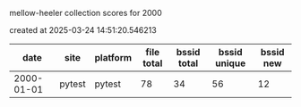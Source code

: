 mellow-heeler collection scores for 2000

created at 2025-03-24 14:51:20.546213

|date|site|platform|file total|bssid total|bssid unique|bssid new|
|--|--|--|--|--|--|--|
|2000-01-01|pytest|pytest|78|34|56|12|
